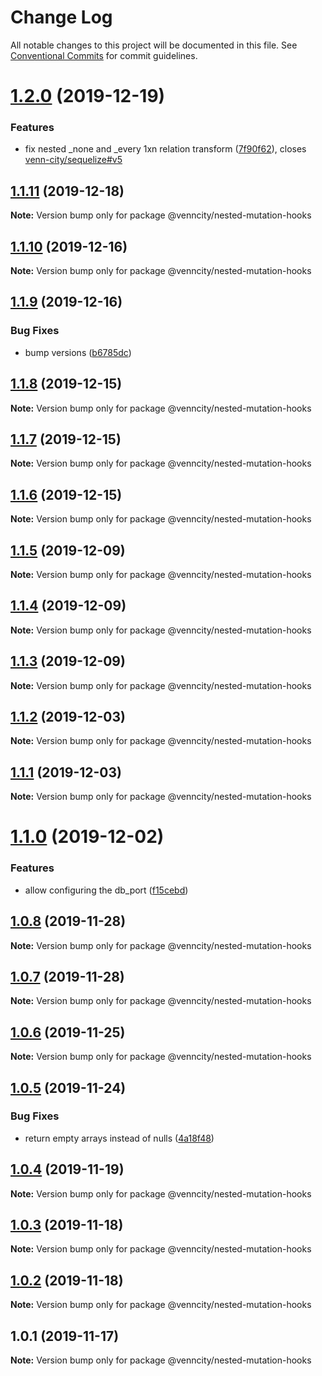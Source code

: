 # Change Log

All notable changes to this project will be documented in this file.
See [Conventional Commits](https://conventionalcommits.org) for commit guidelines.

# [1.2.0](https://github.com/venn-city/graphql-clou/compare/@venncity/nested-mutation-hooks@1.1.11...@venncity/nested-mutation-hooks@1.2.0) (2019-12-19)


### Features

* fix nested _none and _every 1xn relation transform ([7f90f62](https://github.com/venn-city/graphql-clou/commit/7f90f62caa80e3e590ba4e871819736c136c09e7)), closes [venn-city/sequelize#v5](https://github.com/venn-city/sequelize/issues/v5)





## [1.1.11](https://github.com/venn-city/graphql-clou/compare/@venncity/nested-mutation-hooks@1.1.10...@venncity/nested-mutation-hooks@1.1.11) (2019-12-18)

**Note:** Version bump only for package @venncity/nested-mutation-hooks





## [1.1.10](https://github.com/venn-city/graphql-clou/compare/@venncity/nested-mutation-hooks@1.1.9...@venncity/nested-mutation-hooks@1.1.10) (2019-12-16)

**Note:** Version bump only for package @venncity/nested-mutation-hooks





## [1.1.9](https://github.com/venn-city/graphql-clou/compare/@venncity/nested-mutation-hooks@1.1.8...@venncity/nested-mutation-hooks@1.1.9) (2019-12-16)


### Bug Fixes

* bump versions ([b6785dc](https://github.com/venn-city/graphql-clou/commit/b6785dc9b12952946cfaebeb8256eb43a4ba99dc))





## [1.1.8](https://github.com/venn-city/graphql-clou/compare/@venncity/nested-mutation-hooks@1.1.7...@venncity/nested-mutation-hooks@1.1.8) (2019-12-15)

**Note:** Version bump only for package @venncity/nested-mutation-hooks





## [1.1.7](https://github.com/venn-city/graphql-clou/compare/@venncity/nested-mutation-hooks@1.1.6...@venncity/nested-mutation-hooks@1.1.7) (2019-12-15)

**Note:** Version bump only for package @venncity/nested-mutation-hooks





## [1.1.6](https://github.com/venn-city/graphql-clou/compare/@venncity/nested-mutation-hooks@1.1.5...@venncity/nested-mutation-hooks@1.1.6) (2019-12-15)

**Note:** Version bump only for package @venncity/nested-mutation-hooks





## [1.1.5](https://github.com/venn-city/graphql-clou/compare/@venncity/nested-mutation-hooks@1.1.4...@venncity/nested-mutation-hooks@1.1.5) (2019-12-09)

**Note:** Version bump only for package @venncity/nested-mutation-hooks





## [1.1.4](https://github.com/venn-city/graphql-clou/compare/@venncity/nested-mutation-hooks@1.1.3...@venncity/nested-mutation-hooks@1.1.4) (2019-12-09)

**Note:** Version bump only for package @venncity/nested-mutation-hooks





## [1.1.3](https://github.com/venn-city/graphql-clou/compare/@venncity/nested-mutation-hooks@1.1.2...@venncity/nested-mutation-hooks@1.1.3) (2019-12-09)

**Note:** Version bump only for package @venncity/nested-mutation-hooks





## [1.1.2](https://github.com/venn-city/graphql-clou/compare/@venncity/nested-mutation-hooks@1.1.1...@venncity/nested-mutation-hooks@1.1.2) (2019-12-03)

**Note:** Version bump only for package @venncity/nested-mutation-hooks





## [1.1.1](https://github.com/venn-city/graphql-clou/compare/@venncity/nested-mutation-hooks@1.1.0...@venncity/nested-mutation-hooks@1.1.1) (2019-12-03)

**Note:** Version bump only for package @venncity/nested-mutation-hooks





# [1.1.0](https://github.com/venn-city/graphql-clou/compare/@venncity/nested-mutation-hooks@1.0.8...@venncity/nested-mutation-hooks@1.1.0) (2019-12-02)


### Features

* allow configuring the db_port ([f15cebd](https://github.com/venn-city/graphql-clou/commit/f15cebd047aa32aeab400a08c2ed82cff5b60b1c))





## [1.0.8](https://github.com/venn-city/graphql-clou/compare/@venncity/nested-mutation-hooks@1.0.7...@venncity/nested-mutation-hooks@1.0.8) (2019-11-28)

**Note:** Version bump only for package @venncity/nested-mutation-hooks





## [1.0.7](https://github.com/venn-city/graphql-clou/compare/@venncity/nested-mutation-hooks@1.0.6...@venncity/nested-mutation-hooks@1.0.7) (2019-11-28)

**Note:** Version bump only for package @venncity/nested-mutation-hooks





## [1.0.6](https://github.com/venn-city/graphql-clou/compare/@venncity/nested-mutation-hooks@1.0.5...@venncity/nested-mutation-hooks@1.0.6) (2019-11-25)

**Note:** Version bump only for package @venncity/nested-mutation-hooks





## [1.0.5](https://github.com/venn-city/graphql-clou/compare/@venncity/nested-mutation-hooks@1.0.4...@venncity/nested-mutation-hooks@1.0.5) (2019-11-24)


### Bug Fixes

* return empty arrays instead of nulls ([4a18f48](https://github.com/venn-city/graphql-clou/commit/4a18f48730fea6f2ecd8f96fe9f475ecff77f61a))





## [1.0.4](https://github.com/venn-city/graphql-clou/compare/@venncity/nested-mutation-hooks@1.0.3...@venncity/nested-mutation-hooks@1.0.4) (2019-11-19)

**Note:** Version bump only for package @venncity/nested-mutation-hooks





## [1.0.3](https://github.com/venn-city/graphql-clou/compare/@venncity/nested-mutation-hooks@1.0.2...@venncity/nested-mutation-hooks@1.0.3) (2019-11-18)

**Note:** Version bump only for package @venncity/nested-mutation-hooks





## [1.0.2](https://github.com/venn-city/graphql-clou/compare/@venncity/nested-mutation-hooks@1.0.1...@venncity/nested-mutation-hooks@1.0.2) (2019-11-18)

**Note:** Version bump only for package @venncity/nested-mutation-hooks





## 1.0.1 (2019-11-17)

**Note:** Version bump only for package @venncity/nested-mutation-hooks
